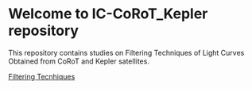 # Welcome to IC-CoRoT_Kepler repository
 
This repository contains studies on Filtering Techniques of Light Curves Obtained from CoRoT and Kepler satellites.


[Filtering Tecnhiques](https://filtering-techniques.readthedocs.io/en/latest/)
